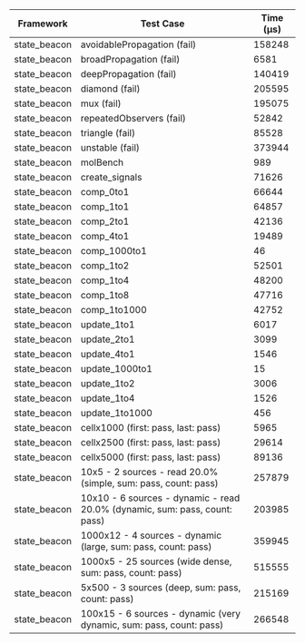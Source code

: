 | Framework | Test Case | Time (μs) |
| --- | --- | --- |
| state_beacon | avoidablePropagation (fail) | 158248 |
| state_beacon | broadPropagation (fail) | 6581 |
| state_beacon | deepPropagation (fail) | 140419 |
| state_beacon | diamond (fail) | 205595 |
| state_beacon | mux (fail) | 195075 |
| state_beacon | repeatedObservers (fail) | 52842 |
| state_beacon | triangle (fail) | 85528 |
| state_beacon | unstable (fail) | 373944 |
| state_beacon | molBench | 989 |
| state_beacon | create_signals | 71626 |
| state_beacon | comp_0to1 | 66644 |
| state_beacon | comp_1to1 | 64857 |
| state_beacon | comp_2to1 | 42136 |
| state_beacon | comp_4to1 | 19489 |
| state_beacon | comp_1000to1 | 46 |
| state_beacon | comp_1to2 | 52501 |
| state_beacon | comp_1to4 | 48200 |
| state_beacon | comp_1to8 | 47716 |
| state_beacon | comp_1to1000 | 42752 |
| state_beacon | update_1to1 | 6017 |
| state_beacon | update_2to1 | 3099 |
| state_beacon | update_4to1 | 1546 |
| state_beacon | update_1000to1 | 15 |
| state_beacon | update_1to2 | 3006 |
| state_beacon | update_1to4 | 1526 |
| state_beacon | update_1to1000 | 456 |
| state_beacon | cellx1000 (first: pass, last: pass) | 5965 |
| state_beacon | cellx2500 (first: pass, last: pass) | 29614 |
| state_beacon | cellx5000 (first: pass, last: pass) | 89136 |
| state_beacon | 10x5 - 2 sources - read 20.0% (simple, sum: pass, count: pass) | 257879 |
| state_beacon | 10x10 - 6 sources - dynamic - read 20.0% (dynamic, sum: pass, count: pass) | 203985 |
| state_beacon | 1000x12 - 4 sources - dynamic (large, sum: pass, count: pass) | 359945 |
| state_beacon | 1000x5 - 25 sources (wide dense, sum: pass, count: pass) | 515555 |
| state_beacon | 5x500 - 3 sources (deep, sum: pass, count: pass) | 215169 |
| state_beacon | 100x15 - 6 sources - dynamic (very dynamic, sum: pass, count: pass) | 266548 |
